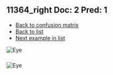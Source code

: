 ## 11364_right Doc: 2 Pred: 1
- [Back to confusion matrix](https://github.com/juliandewit/kaggle_retinopathy/blob/master/matrix.md)
- [Back to list](https://github.com/juliandewit/kaggle_retinopathy/blob/master/lists/21/list.md)
- [Next example in list](https://github.com/juliandewit/kaggle_retinopathy/blob/master/lists/21/11/11408_left.md)

![Eye](https://retinopaty.blob.core.windows.net/size1024/11364_right_2.jpeg)

### 

![Eye]()
